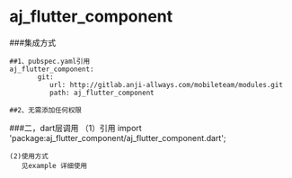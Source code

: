 # aj_flutter_component

###集成方式

    ##1、pubspec.yaml引用
    aj_flutter_component:
           git:
              url: http://gitlab.anji-allways.com/mobileteam/modules.git
              path: aj_flutter_component
    
    ##2、无需添加任何权限


###二，dart层调用
    （1）引用
    import 'package:aj_flutter_component/aj_flutter_component.dart';
    
    (2)使用方式 
       见example 详细使用
